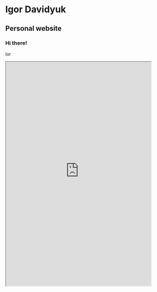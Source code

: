# Igor Davidyuk
## Personal website
### Hi there!
lor
<iframe src="https://igor-davidyuk-new-space.hf.space/?__theme=dark" width="90%" height="700"></iframe>
